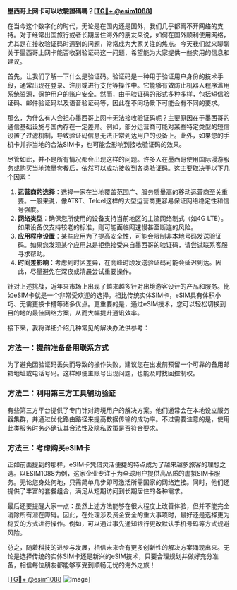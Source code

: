 **墨西哥上网卡可以收驗證碼嗎？[[TG💪+ @esim1088](https://t.me/s/esim1088)]**

在当今这个数字化的时代，无论是在国内还是国外，我们几乎都离不开网络的支持。对于经常出国旅行或者长期居住海外的朋友来说，如何在国外顺利使用网络，尤其是在接收验证码时遇到的问题，常常成为大家关注的焦点。今天我们就来聊聊关于墨西哥上网卡能否收到验证码这一问题，希望能为大家提供一些实用的信息和建议。

首先，让我们了解一下什么是验证码。验证码是一种用于验证用户身份的技术手段，通常出现在登录、注册或进行支付等操作中。它能够有效防止机器人程序滥用系统资源，保护用户的账户安全。然而，由于验证码的形式多种多样，包括短信验证码、邮件验证码以及语音验证码等，因此在不同场景下可能会有不同的要求。

那么，为什么有人会担心墨西哥上网卡无法接收验证码呢？主要原因在于墨西哥的通信基础设施与国内存在一定差异。例如，部分运营商可能对某些特定类型的短信设置了过滤机制，导致验证码信息无法正常到达用户的设备上。此外，如果您的手机卡并非当地的合法SIM卡，也可能会影响到接收验证码的效果。

尽管如此，并不是所有情况都会出现这样的问题。许多人在墨西哥使用国际漫游服务或购买当地流量套餐后，依然可以成功接收到各类验证码。这主要取决于以下几个因素：

1. **运营商的选择**：选择一家在当地覆盖范围广、服务质量高的移动运营商至关重要。一般来说，像AT&T、Telcel这样的大型运营商更容易保证网络稳定性和信号强度。
2. **网络类型**：确保您所使用的设备支持当前地区的主流网络制式（如4G LTE）。如果设备仅支持较老的标准，则可能面临网速慢甚至断连的风险。
3. **应用程序设置**：某些应用为了提高安全性，可能会限制非本地号码发送验证码。如果您发现某个应用总是拒绝接受来自墨西哥的验证码，请尝试联系客服寻求帮助。
4. **时间差影响**：考虑到时区差异，在高峰时段发送验证码可能会延迟到达。因此，尽量避免在深夜或清晨尝试重要操作。

针对上述挑战，近年来市场上出现了越来越多针对出境游客设计的产品和服务。比如eSIM卡就是一个非常受欢迎的选择。相比传统实体SIM卡，eSIM具有体积小巧、无需更换卡槽等诸多优点。更重要的是，通过eSIM技术，您可以轻松切换到目的地的最佳网络方案，从而大幅提升通讯效率。

接下来，我将详细介绍几种常见的解决办法供参考：

### 方法一：提前准备备用联系方式

为了避免因验证码丢失而导致的操作失败，建议您在出发前预留一个可靠的备用邮箱地址或电话号码。这样即便主账号出现问题，也能及时找回控制权。

### 方法二：利用第三方工具辅助验证

有些第三方平台提供了专门针对跨境用户的解决方案。他们通常会在本地设立服务器集群，并通过优化路由路径来提高数据传输的成功率。不过需要注意的是，使用此类服务时务必确认其合法性及隐私政策是否符合要求。

### 方法三：考虑购买eSIM卡

正如前面提到的那样，eSIM卡凭借灵活便捷的特点成为了越来越多旅客的理想之选。以ESIM1088为例，这家企业专注于为全球用户提供高品质的虚拟SIM卡服务。无论您身处何地，只需简单几步即可激活所需国家的网络连接。同时，他们还提供了丰富的套餐组合，满足从短期访问到长期居住的各种需求。

最后还要提醒大家一点：虽然上述方法能够在很大程度上改善体验，但并不能完全消除所有潜在障碍。因此，在处理涉及资金安全的重大事项时，最好还是选择更为稳妥的方式进行操作。例如，可以通过事先通知银行更改默认手机号码等方式规避风险。

总之，随着科技的进步与发展，相信未来会有更多创新性的解决方案涌现出来。无论是选择传统的实体SIM卡还是新兴的eSIM技术，只要合理规划并做好充分准备，相信每位朋友都能够享受到顺畅无忧的海外之旅！

[[TG💪+ @esim1088](https://t.me/s/esim1088) ![Image](https://i.postimg.cc/4NQfJmqS/Snipaste-2025-05-13-00-14-12.png)]